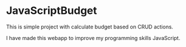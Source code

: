 # JavaScriptBudget
This is simple project with calculate budget based on CRUD actions.

I have made this webapp to improve my programming skills JavaScript. 


